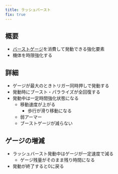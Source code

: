 ```yaml
---
title: ラッシュバースト
fix: true
---
```


## 概要
* [バーストゲージ](./0102_burst.md)を消費して発動できる強化要素
* 機体を時限強化する

## 詳細
* ゲージが最大のときトリガー同時押しで発動する
* 発動時にブースト・パラライズが全回復する
* 発動中は一定時間強化状態になる
    * 移動速度が上がる
        * 歩行が滑り移動になる
    * 弱アーマー
    * ブーストゲージが減らない

## ゲージの増減
* ラッシュバースト発動中はゲージが一定速度で減る
    * ゲージ残量がそのまま残り時間になる
* 発動が終了すると0に戻る
